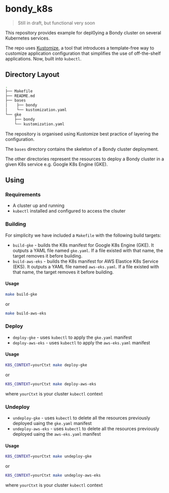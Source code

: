 # bondy_k8s

> Still in draft, but functional very soon

This repository provides example for depl0ying a Bondy cluster on several Kubernetes services.

The repo uses [Kustomize](https://kustomize.io), a tool that introduces a template-free way to customize application configuration that simplifies the use of off-the-shelf applications. Now, built into `kubectl`.

## Directory Layout

```bash
.
├── Makefile
├── README.md
├── bases
│    ├── bondy
│    └── kustomization.yaml
└── gke
    ├── bondy
    └── kustomization.yaml
```

The repository is organised using Kustomize best practice of layering the configuration.

The `bases` directory contains the skeleton of a Bondy cluster deployment.

The other directories represent the resources to deploy a Bondy cluster in a given K8s service e.g. Google K8s Engine (GKE).

## Using
### Requirements
* A cluster up and running
* `kubectl` installed and configured to access the clsuter

### Building
For simplicity we have included a `Makefile` with the following build targets:

* `build-gke` - builds the K8s manifest for Google K8s Engine (GKE). It outputs a YAML file named `gke.yaml`. If a file existed with that name, the target removes it before building.
* `build-aws-eks` - builds the K8s manifest for AWS Elastice K8s Service (EKS). It outputs a YAML file named `aws-eks.yaml`. If a file existed with that name, the target removes it before building.


#### Usage
```bash
make build-gke
```
or

```bash
make build-aws-eks
```

### Deploy

* `deploy-gke` - uses `kubectl` to apply the `gke.yaml` manifest
* `deploy-aws-eks` - uses `kubectl` to apply the `aws-eks.yaml` manifest

#### Usage
```bash
K8S_CONTEXT=yourCtxt make deploy-gke
```
or

```bash
K8S_CONTEXT=yourCtxt make deploy-aws-eks
```

where `yourCtxt` is your cluster `kubectl` context

### Undeploy

* `undeploy-gke` - uses `kubectl` to delete all the resources previously deployed uaing the `gke.yaml` manifest
* `undeploy-aws-eks` - uses `kubectl` to delete all the resources previously deployed uaing the `aws-eks.yaml` manifest

#### Usage
```bash
K8S_CONTEXT=yourCtxt make undeploy-gke
```
or

```bash
K8S_CONTEXT=yourCtxt make undeploy-aws-eks
```

where `yourCtxt` is your cluster `kubectl` context


